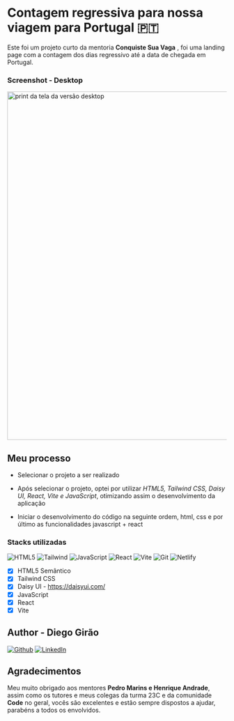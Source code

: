 # Contagem regressiva para nossa viagem para Portugal 🇵🇹

Este foi um projeto curto da mentoria **Conquiste Sua Vaga** , foi uma landing page com a contagem dos dias regressivo até a data de chegada em Portugal.

### **Screenshot - Desktop**

<img width="800px" src="src/assets/prints/desktop.png" alt="print da tela da versão desktop" />

## Meu processo

- Selecionar o projeto a ser realizado

- Após selecionar o projeto, optei por utilizar _HTML5, Tailwind CSS, Daisy UI, React, Vite e JavaScript_, otimizando assim o desenvolvimento da aplicação

- Iniciar o desenvolvimento do código na seguinte ordem, html, css e por último as funcionalidades javascript + react

### Stacks utilizadas

![HTML5](https://img.shields.io/badge/html5-%23E34F26.svg?style=Plastic&logo=html5&logoColor=white) ![Tailwind](https://img.shields.io/badge/tailwind-%231572B6.svg?style=Plastic&logo=tailwindcss&logoColor=white) ![JavaScript](https://img.shields.io/badge/javascript-%23000000.svg?style=Plastic&logo=javascript&logoColor=%23F7DF1E) ![React](https://img.shields.io/badge/react-%2320232a.svg?style=Plastic&logo=react&logoColor=%2361DAFB) ![Vite](https://img.shields.io/badge/vite-%23646CFF.svg?style=Plastic&logo=vite&logoColor=white) ![Git](https://img.shields.io/badge/git-%23F05033.svg?style=Plastic&logo=git&logoColor=white) ![Netlify](https://img.shields.io/badge/netlify-%23000000.svg?style=Plastic&logo=netlify&logoColor=#00C7B7)

- [x] HTML5 Semântico
- [x] Tailwind CSS
- [x] Daisy UI - https://daisyui.com/
- [x] JavaScript
- [x] React
- [x] Vite

## Author - Diego Girão

[![Github](https://img.shields.io/badge/github-%23121011.svg?style=plastic&logo=github&logoColor=white)](https://github.com/diego-girao) [![LinkedIn](https://img.shields.io/badge/linkedin-%230077B5.svg?style=plastic&logo=linkedin&logoColor=white)](https://linkedin.com/in/diego-girao/)

## Agradecimentos

Meu muito obrigado aos mentores **Pedro Marins e Henrique Andrade**, assim como os tutores e meus colegas da turma 23C e da comunidade **Code** no geral, vocês são excelentes e estão sempre dispostos a ajudar, parabéns a todos os envolvidos.

